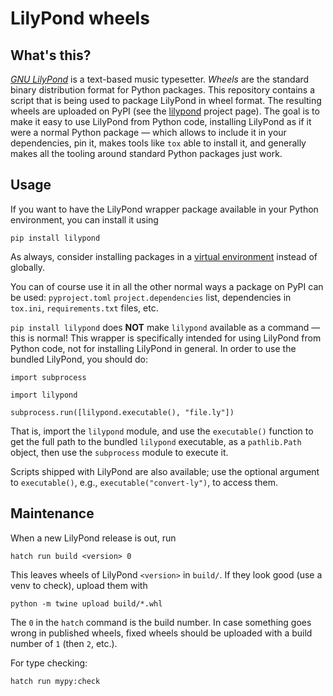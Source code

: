 # LilyPond wheels

## What's this?

[*GNU LilyPond*](https://lilypond.org) is a text-based music typesetter.
*Wheels* are the standard binary distribution format for Python packages.  This
repository contains a script that is being used to package LilyPond in wheel
format. The resulting wheels are uploaded on PyPI (see the
[lilypond](https://pypi.org/project/lilypond) project page). The goal is to make
it easy to use LilyPond from Python code, installing LilyPond as if it were a
normal Python package — which allows to include it in your dependencies, pin it,
makes tools like `tox` able to install it, and generally makes all the tooling
around standard Python packages just work.

## Usage

If you want to have the LilyPond wrapper package available in your Python
environment, you can install it using

```
pip install lilypond
```

As always, consider installing packages in a [virtual
environment](https://docs.python.org/3/tutorial/venv.html) instead of globally.

You can of course use it in all the other normal ways a package on PyPI can be
used: `pyproject.toml` `project.dependencies` list, dependencies in `tox.ini`,
`requirements.txt` files, etc.

`pip install lilypond` does **NOT** make `lilypond` available as a command —
this is normal! This wrapper is specifically intended for using LilyPond from
Python code, not for installing LilyPond in general. In order to use the bundled
LilyPond, you should do:

```
import subprocess

import lilypond

subprocess.run([lilypond.executable(), "file.ly"])
```

That is, import the `lilypond` module, and use the `executable()` function to
get the full path to the bundled `lilypond` executable, as a `pathlib.Path`
object, then use the `subprocess` module to execute it.

Scripts shipped with LilyPond are also available; use the optional argument to
`executable()`, e.g., `executable("convert-ly")`, to access them.

## Maintenance

When a new LilyPond release is out, run

```
hatch run build <version> 0
```

This leaves wheels of LilyPond `<version>` in `build/`. If they look good (use a
venv to check), upload them with

```
python -m twine upload build/*.whl
```

The `0` in the `hatch` command is the build number. In case something goes wrong
in published wheels, fixed wheels should be uploaded with a build number of `1`
(then `2`, etc.).

For type checking:

```
hatch run mypy:check
```
